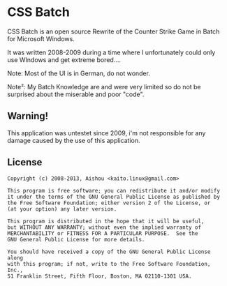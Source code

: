 CSS Batch
===============

CSS Batch is an open source Rewrite of the Counter Strike Game in Batch for Microsoft Windows.

It was written 2008-2009 during a time where I unfortunately could only use WIndows and get extreme bored....

Note: Most of the UI is in German, do not wonder.

Note²: My Batch Knowledge are and were very limited so do not be surprised about the miserable and poor "code".

Warning!
------------------------
This application was untestet since 2009, i'm not responsible for any damage caused by the use of this application.

License
------------------------
    Copyright (c) 2008-2013, Aishou <kaito.linux@gmail.com>

    This program is free software; you can redistribute it and/or modify
    it under the terms of the GNU General Public License as published by
    the Free Software Foundation; either version 2 of the License, or
    (at your option) any later version.

    This program is distributed in the hope that it will be useful,
    but WITHOUT ANY WARRANTY; without even the implied warranty of
    MERCHANTABILITY or FITNESS FOR A PARTICULAR PURPOSE.  See the
    GNU General Public License for more details.

    You should have received a copy of the GNU General Public License along
    with this program; if not, write to the Free Software Foundation, Inc.,
    51 Franklin Street, Fifth Floor, Boston, MA 02110-1301 USA.

